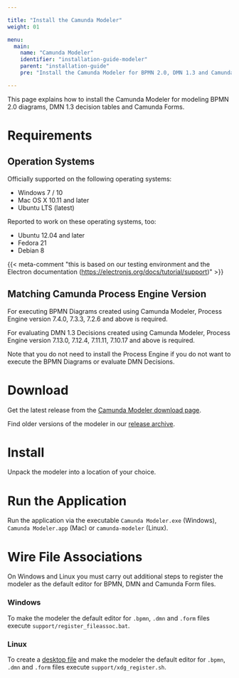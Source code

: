 ```yaml
---

title: "Install the Camunda Modeler"
weight: 01

menu:
  main:
    name: "Camunda Modeler"
    identifier: "installation-guide-modeler"
    parent: "installation-guide"
    pre: "Install the Camunda Modeler for BPMN 2.0, DMN 1.3 and Camunda Forms"

---
```


This page explains how to install the Camunda Modeler for modeling BPMN 2.0 diagrams, DMN 1.3 decision tables and Camunda Forms.

# Requirements

## Operation Systems

Officially supported on the following operating systems:

* Windows 7 / 10
* Mac OS X 10.11 and later
* Ubuntu LTS (latest)

Reported to work on these operating systems, too:

* Ubuntu 12.04 and later
* Fedora 21
* Debian 8

{{< meta-comment "this is based on our testing environment and the Electron documentation (https://electronjs.org/docs/tutorial/support)" >}}


## Matching Camunda Process Engine Version

For executing BPMN Diagrams created using Camunda Modeler, Process Engine version 7.4.0, 7.3.3, 7.2.6 and above is required.

For evaluating DMN 1.3 Decisions created using Camunda Modeler, Process Engine version 7.13.0, 7.12.4, 7.11.11, 7.10.17 and above is required.

Note that you do not need to install the Process Engine if you do not want to execute the BPMN Diagrams or evaluate DMN Decisions.

# Download

Get the latest release from the [Camunda Modeler download page](https://camunda.com/download/modeler/).

Find older versions of the modeler in our [release archive](https://downloads.camunda.cloud/release/camunda-modeler/).

# Install

Unpack the modeler into a location of your choice.

# Run the Application

Run the application via the executable `Camunda Modeler.exe` (Windows), `Camunda Modeler.app` (Mac) or `camunda-modeler` (Linux).

# Wire File Associations

On Windows and Linux you must carry out additional steps to register the modeler as the default editor for BPMN, DMN and Camunda Form files.

### Windows

To make the modeler the default editor for `.bpmn`, `.dmn` and `.form` files execute `support/register_fileassoc.bat`.

### Linux

To create a [desktop file](https://specifications.freedesktop.org/desktop-entry-spec/latest/) and make the modeler the default editor for `.bpmn`, `.dmn` and `.form` files execute `support/xdg_register.sh`.
